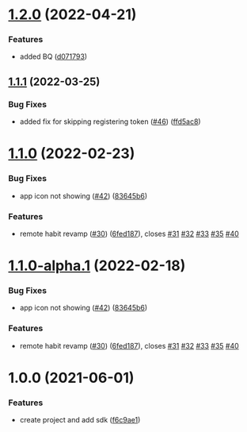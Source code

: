 # [1.2.0](https://github.com/customerio/RemoteHabits-Android/compare/1.1.1...1.2.0) (2022-04-21)


### Features

* added BQ ([d071793](https://github.com/customerio/RemoteHabits-Android/commit/d071793e31fe73636acb68dfb55ac7018337b870))

## [1.1.1](https://github.com/customerio/RemoteHabits-Android/compare/1.1.0...1.1.1) (2022-03-25)


### Bug Fixes

* added fix for skipping registering token ([#46](https://github.com/customerio/RemoteHabits-Android/issues/46)) ([ffd5ac8](https://github.com/customerio/RemoteHabits-Android/commit/ffd5ac8b8c7a59ef238530171c59be8ca26118e1))

# [1.1.0](https://github.com/customerio/RemoteHabits-Android/compare/1.0.0...1.1.0) (2022-02-23)


### Bug Fixes

* app icon not showing ([#42](https://github.com/customerio/RemoteHabits-Android/issues/42)) ([83645b6](https://github.com/customerio/RemoteHabits-Android/commit/83645b62de42316b1e87f21322221a7bf5a597e6))


### Features

* remote habit revamp ([#30](https://github.com/customerio/RemoteHabits-Android/issues/30)) ([6fed187](https://github.com/customerio/RemoteHabits-Android/commit/6fed187788e74a36c7cba350891eba46e0a364ac)), closes [#31](https://github.com/customerio/RemoteHabits-Android/issues/31) [#32](https://github.com/customerio/RemoteHabits-Android/issues/32) [#33](https://github.com/customerio/RemoteHabits-Android/issues/33) [#35](https://github.com/customerio/RemoteHabits-Android/issues/35) [#40](https://github.com/customerio/RemoteHabits-Android/issues/40)

# [1.1.0-alpha.1](https://github.com/customerio/RemoteHabits-Android/compare/1.0.0...1.1.0-alpha.1) (2022-02-18)


### Bug Fixes

* app icon not showing ([#42](https://github.com/customerio/RemoteHabits-Android/issues/42)) ([83645b6](https://github.com/customerio/RemoteHabits-Android/commit/83645b62de42316b1e87f21322221a7bf5a597e6))


### Features

* remote habit revamp ([#30](https://github.com/customerio/RemoteHabits-Android/issues/30)) ([6fed187](https://github.com/customerio/RemoteHabits-Android/commit/6fed187788e74a36c7cba350891eba46e0a364ac)), closes [#31](https://github.com/customerio/RemoteHabits-Android/issues/31) [#32](https://github.com/customerio/RemoteHabits-Android/issues/32) [#33](https://github.com/customerio/RemoteHabits-Android/issues/33) [#35](https://github.com/customerio/RemoteHabits-Android/issues/35) [#40](https://github.com/customerio/RemoteHabits-Android/issues/40)

# 1.0.0 (2021-06-01)


### Features

* create project and add sdk ([f6c9ae1](https://github.com/customerio/RemoteHabits-Android/commit/f6c9ae1993a224a2daf1657e653f38ab3ad6c061))

